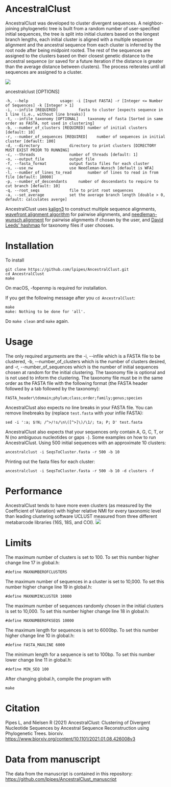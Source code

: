 # AncestralClust
AncestralClust was developed to cluster divergent sequences. A neighbor-joining phylogenetic tree is built from a random number of user-specified initial sequences, the tree is split into initial clusters based on the longest branch lengths, each initial cluster is aligned with a multiple sequence alignment and the ancestral sequence from each cluster is inferred by the root node after being midpoint rooted. The rest of the sequences are assigned to the clusters based on their closest genetic distance to the ancestral sequence (or saved for a future iteration if the distance is greater than the average distance between clusters). The process reiterates until all sequences are assigned to a cluster.

<img src="https://github.com/lpipes/AncestralClust/blob/master/cluster_ancestral.png?raw=true">

ancestralclust [OPTIONS]
	
	-h, --help				usage: -i [Input FASTA] -r [Integer <= Number of Sequences] -k [Integer > 1]
	-i, --infile [REQUIRED]			fasta to cluster [expects sequence in 1 line (i.e., without line breaks)]
	-t, --infile_taxonomy [OPTIONAL]	taxonomy of fasta [Sorted in same order as FASTA, not used in clustering]
	-b, --number_of_clusters [REQUIRED]	number of initial clusters [default: 10]
	-r, --number_of_sequences [REQUIRED]	number of sequences in initial cluster [default: 100]
	-d, --directory				directory to print clusters [DIRECTORY MUST EXIST PRIOR TO RUNNING]
	-c, --threads				number of threads [default: 1]
	-o, --output_file			output file
	-f, --fasta_format			output fasta files for each cluster
	-u, --use_nw				use Needleman-Wunsch [default is WFA]
	-l, --number_of_lines_to_read		number of lines to read in from file [default: 10000]
	-p, --number_of_descendants		number of descendants to require to cut branch [default: 10]
	-q, --root_seqs				file to print root sequences
	-a, --set_average			set the average branch length [double > 0, default: calculates averge]
	

AncestralClust uses <a href="https://github.com/TimoLassmann/kalign">kalign3</a> to construct multiple sequence alignments, <a href="https://github.com/smarco/WFA">wavefront alignment algorithm</a> for pairwise alignments, and <a href="https://github.com/noporpoise/seq-align">needleman-wunsch alignment</a> for pairwise alignments if chosen by the user, and <a href="https://github.com/DavidLeeds/hashmap">David Leeds' hashmap</a> for taxonomy files if user chooses.

# Installation
To install

	git clone https://github.com/lpipes/AncestralClust.git
	cd AncestralClust
	make

On macOS, -fopenmp is required for installation.

If you get the following message after you `cd AncestralClust`:
```
make
make: Nothing to be done for 'all'.
```
Do `make clean` and `make` again.

# Usage
The only required arguments are the -i, --infile which is a FASTA file to be clustered, -b, --number_of_clusters which is the number of clusters desired, and -r, --number_of_sequences which is the number of initial sequences chosen at random for the initial clustering. The taxonomy file is optional and is not used to inform the clustering. The taxonomy file must be in the same order as the FASTA file with the following format (the FASTA header followed by a tab followed by the taxonomy):

	FASTA_header\tdomain;phylum;class;order;family;genus;species

AncestralClust also expects no line breaks in your FASTA file. You can remove linebreaks by (replace `test.fasta` with your infile FASTA):

	sed -i ':a; $!N; /^>/!s/\n\([^>]\)/\1/; ta; P; D' test.fasta

AncestralClust also expects that your sequences only contain A, G, C, T, or N (no ambiguous nucleotides or gaps `-`). Some examples on how to run AncestralClust. Using 500 initial sequences with an approximate 10 clusters:

	ancestralclust -i SeqsToCluster.fasta -r 500 -b 10

Printing out the fasta files for each cluster:

	ancestralclust -i SeqsToCluster.fasta -r 500 -b 10 -d clusters -f

# Performance
AncestralClust tends to have more even clusters (as measured by the Coefficient of Variation) with higher relative NMI for every taxonomic level than leading clustering software UCLUST measured from three different metabarcode libraries (16S, 18S, and COI).
<img src="https://github.com/lpipes/AncestralClust/blob/master/RelativeNMI_species.png?raw=true">

# Limits
The maximum number of clusters is set to 100. To set this number higher change line 17 in global.h:

	#define MAXNUMBEROFCLUSTERS

The maximum number of sequences in a cluster is set to 10,000. To set this number higher change line 19 in global.h:

	#define MAXNUMINCLUSTER 10000

The maximum number of sequences randomly chosen in the initial clusters is set to 10,000. To set this number higher change line 18 in global.h:

	#define MAXNUMBEROFKSEQS 10000

The maximum length for sequences is set to 6000bp. To set this number higher change line 10 in global.h:

	#define FASTA_MAXLINE 6000

The minimum length for a sequence is set to 100bp. To set this number lower change line 11 in global.h:

	#define MIN_SEQ 100
 
After changing global.h, compile the program with
	
	make

# Citation
Pipes L, and Nielsen R (2021) AncestralClust: Clustering of Divergent Nucleotide Sequences by Ancestral Sequence Reconstruction using Phylogenetic Trees. biorxiv. 
<a href="https://www.biorxiv.org/content/10.1101/2021.01.08.426008v3">https://www.biorxiv.org/content/10.1101/2021.01.08.426008v3</a>

# Data from manuscript
The data from the manuscript is contained in this repository: <a href="https://github.com/lpipes/AncestralClust_manuscript">https://github.com/lpipes/AncestralClust_manuscript</a>
